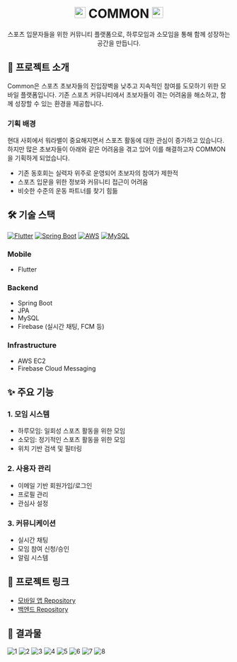 <h1 align="center"><img src="https://raw.githubusercontent.com/Tarikul-Islam-Anik/Animated-Fluent-Emojis/master/Emojis/Travel%20and%20places/Milky%20Way.png" alt="Milky Way" width="25" height="25" /> COMMON <img src="https://raw.githubusercontent.com/Tarikul-Islam-Anik/Animated-Fluent-Emojis/master/Emojis/Travel%20and%20places/Milky%20Way.png" alt="Milky Way" width="25" height="25" /></h1>

<div align="center">  
스포츠 입문자들을 위한 커뮤니티 플랫폼으로, 하루모임과 소모임을 통해 함께 성장하는 공간을 만듭니다.
</div>

## 📌 프로젝트 소개

Common은 스포츠 초보자들의 진입장벽을 낮추고 지속적인 참여를 도모하기 위한 모바일 플랫폼입니다. 기존 스포츠 커뮤니티에서 초보자들이 겪는 어려움을 해소하고, 함께 성장할 수 있는 환경을 제공합니다.

### 기획 배경
현대 사회에서 워라밸이 중요해지면서 스포츠 활동에 대한 관심이 증가하고 있습니다. 
하지만 많은 초보자들이 아래와 같은 어려움을 겪고 있어 이를 해결하고자 COMMON을 기획하게 되었습니다.
- 기존 동호회는 실력자 위주로 운영되어 초보자의 참여가 제한적
- 스포츠 입문을 위한 정보와 커뮤니티 접근이 어려움
- 비슷한 수준의 운동 파트너를 찾기 힘듦

## 🛠️ 기술 스택
[![Flutter](https://img.shields.io/badge/Flutter-02569B?style=for-the-badge&logo=flutter&logoColor=white)](https://flutter.dev)
[![Spring Boot](https://img.shields.io/badge/Spring_Boot-6DB33F?style=for-the-badge&logo=spring-boot&logoColor=white)](https://spring.io/projects/spring-boot)
[![AWS](https://img.shields.io/badge/AWS-232F3E?style=for-the-badge&logo=amazon-aws&logoColor=white)](https://aws.amazon.com)
[![MySQL](https://img.shields.io/badge/MySQL-4479A1?style=for-the-badge&logo=MySQL&logoColor=white)](https://www.mysql.com)

### Mobile
- Flutter

### Backend
- Spring Boot
- JPA
- MySQL
- Firebase (실시간 채팅, FCM 등)

### Infrastructure
- AWS EC2
- Firebase Cloud Messaging

## ✨ 주요 기능

### 1. 모임 시스템
- 하루모임: 일회성 스포츠 활동을 위한 모임
- 소모임: 정기적인 스포츠 활동을 위한 모임
- 위치 기반 검색 및 필터링

### 2. 사용자 관리
- 이메일 기반 회원가입/로그인
- 프로필 관리
- 관심사 설정

### 3. 커뮤니케이션
- 실시간 채팅
- 모임 참여 신청/승인
- 알림 시스템

## 🔗 프로젝트 링크

- [모바일 앱 Repository](https://github.com/CommonOrganization/common_mobile)
- [백엔드 Repository](https://github.com/CommonOrganization/common_backend)
  
## 📱 결과물

![1](https://github.com/CommonOrganization/.github/assets/76200940/ab8149f7-8762-4fb1-8162-90723202a74b)
![2](https://github.com/CommonOrganization/.github/assets/76200940/298085a1-73b1-4d09-9b2f-280e147ed83f)
![3](https://github.com/CommonOrganization/.github/assets/76200940/ba788324-e2c4-4e47-b762-06f99afae803)
![4](https://github.com/CommonOrganization/.github/assets/76200940/ecb376bb-ae68-4f85-9775-d351733310df)
![5](https://github.com/CommonOrganization/.github/assets/76200940/4e63a24b-fc66-4098-a331-dab9158ae8d7)
![6](https://github.com/CommonOrganization/.github/assets/76200940/21918b3b-83b7-43b0-8b16-a4f334d36af3)
![7](https://github.com/CommonOrganization/.github/assets/76200940/16e6df79-5e03-476a-ab5a-4f3c5494b449)
![8](https://github.com/CommonOrganization/.github/assets/76200940/06291a04-bc44-4481-83db-cb849ed3c6e8)
